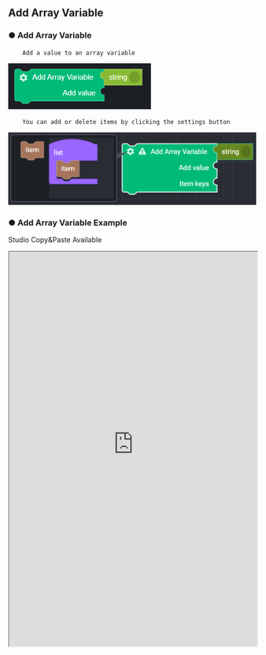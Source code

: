 ## Add Array Variable

### ● Add Array Variable

        Add a value to an array variable

![](../../../img/assets/image%20%28116%29.png)

        You can add or delete items by clicking the settings button

![](../../../img/assets/image%20%28208%29.png)

### ● Add Array Variable Example

<p class='comment'>Studio Copy&Paste Available</p>
<iframe
    src="https://d1sxhpvag16wqc.cloudfront.net/v3.1.0/arrayList/add_arraylist"
    width="100%"
    height="800px"
    allow=""
    sandbox="allow-scripts allow-same-origin" />
<div class="display-pdf">
    <p><img src="../../../img/assets/add_arraylist_example_1.png" alt="" /></p>
    <p><img src="../../../img/assets/add_arraylist_example_2.png" alt="" /></p>
</div>

### ● Add Array Variable Result

```text
{
  "result": [
    "value01",
    "value02",
    "value03",
    "value04",
    [
      "value04",
      "value05",
      "value06"
    ]
  ]
}
```
